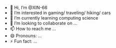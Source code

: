 - 👋 Hi, I’m @XIN-66
- 👀 I’m interested in gaming/ traveling/ hiking/ cars
- 🌱 I’m currently learning computing science
- 💞️ I’m looking to collaborate on ...
- 📫 How to reach me ...
- 😄 Pronouns: ...
- ⚡ Fun fact: ...

<!---
XIN-66/XIN-66 is a ✨ special ✨ repository because its `README.md` (this file) appears on your GitHub profile.
You can click the Preview link to take a look at your changes.
--->
